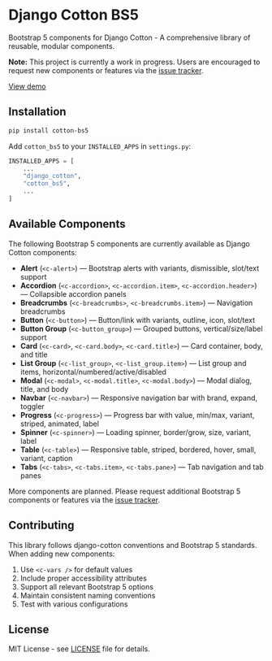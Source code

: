 # Django Cotton BS5

Bootstrap 5 components for Django Cotton - A comprehensive library of reusable, modular components.

**Note:** This project is currently a work in progress. Users are encouraged to request new components or features via the [issue tracker](https://github.com/SamuelJennings/cotton-bs5/issues).

[View demo](https://samueljennings.github.io/cotton-bs5/)

## Installation

```bash
pip install cotton-bs5
```

Add `cotton_bs5` to your `INSTALLED_APPS` in `settings.py`:

```python
INSTALLED_APPS = [
    ...
    "django_cotton",
    "cotton_bs5",
    ...
]
```

## Available Components

The following Bootstrap 5 components are currently available as Django Cotton components:

- **Alert** (`<c-alert>`) — Bootstrap alerts with variants, dismissible, slot/text support
- **Accordion** (`<c-accordion>`, `<c-accordion.item>`, `<c-accordion.header>`) — Collapsible accordion panels
- **Breadcrumbs** (`<c-breadcrumbs>`, `<c-breadcrumbs.item>`) — Navigation breadcrumbs
- **Button** (`<c-button>`) — Button/link with variants, outline, icon, slot/text
- **Button Group** (`<c-button_group>`) — Grouped buttons, vertical/size/label support
- **Card** (`<c-card>`, `<c-card.body>`, `<c-card.title>`) — Card container, body, and title
- **List Group** (`<c-list_group>`, `<c-list_group.item>`) — List group and items, horizontal/numbered/active/disabled
- **Modal** (`<c-modal>`, `<c-modal.title>`, `<c-modal.body>`) — Modal dialog, title, and body
- **Navbar** (`<c-navbar>`) — Responsive navigation bar with brand, expand, toggler
- **Progress** (`<c-progress>`) — Progress bar with value, min/max, variant, striped, animated, label
- **Spinner** (`<c-spinner>`) — Loading spinner, border/grow, size, variant, label
- **Table** (`<c-table>`) — Responsive table, striped, bordered, hover, small, variant, caption
- **Tabs** (`<c-tabs>`, `<c-tabs.item>`, `<c-tabs.pane>`) — Tab navigation and tab panes

More components are planned. Please request additional Bootstrap 5 components or features via the [issue tracker](https://github.com/SamuelJennings/cotton-bs5/issues).

## Contributing

This library follows django-cotton conventions and Bootstrap 5 standards. When adding new components:

1. Use `<c-vars />` for default values
2. Include proper accessibility attributes
3. Support all relevant Bootstrap 5 options
4. Maintain consistent naming conventions
5. Test with various configurations

## License

MIT License - see [LICENSE](LICENSE) file for details.
